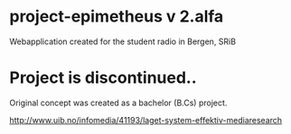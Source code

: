 project-epimetheus v 2.alfa
==================


Webapplication created for the student radio in Bergen, SRiB


Project is discontinued..
=========================

Original concept was created as a bachelor (B.Cs) project.

http://www.uib.no/infomedia/41193/laget-system-effektiv-mediaresearch
